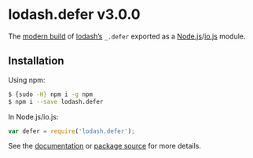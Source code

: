 # lodash.defer v3.0.0

The [modern build](https://github.com/lodash/lodash/wiki/Build-Differences) of [lodash’s](https://lodash.com/) `_.defer` exported as a [Node.js](http://nodejs.org/)/[io.js](https://iojs.org/) module.

## Installation

Using npm:

```bash
$ {sudo -H} npm i -g npm
$ npm i --save lodash.defer
```

In Node.js/io.js:

```js
var defer = require('lodash.defer');
```

See the [documentation](https://lodash.com/docs#defer) or [package source](https://github.com/lodash/lodash/blob/3.0.0-npm-packages/lodash.defer) for more details.

